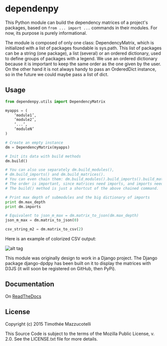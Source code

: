 dependenpy
=======

This Python module can build the dependency matrices of a project's packages, based on `from ... import ...` commands in their modules. For now, its purpose is purely informational.

The module is composed of only one class: DependencyMatrix, which is initialized with a list of packages foundable is sys.path. This list of packages can be a string (one package), a list (several) or an ordered dictionary, used to define groups of packages with a legend. We use an ordered dictionary because it is important to keep the same order as the one given by the user. On the other hand it is not always handy to pass an OrderedDict instance, so in the future we could maybe pass a list of dict.

Usage
-----

```python
from dependenpy.utils import DependencyMatrix

myapps = (
    ‘module1’,
    ‘module2’,
    ‘...’,
    ‘moduleN’
)

# Create an empty instance
dm = DependencyMatrix(myapps)

# Init its data with build methods
dm.build()

# You can also use separately dm.build_modules(),
# dm.build_imports() and dm.build_matrices().
# You can even chain them: dm.build_modules().build_imports().build_matrices().
# The order is important, since matrices need imports, and imports need modules.
# The build() method is just a shortcut of the above chained command.

# Print max depth of submodules and the big dictionary of imports
print dm.max_depth
print dm.imports

# Equivalent to json_m_max = dm.matrix_to_json(dm.max_depth)
json_m_max = dm.matrix_to_json(0)

csv_string_m2 = dm.matrix_to_csv(2)
```

Here is an example of colorized CSV output:

![alt tag](http://imageshack.com/a/img537/3731/myhqOU.png)



This module was originally design to work in a Django project.
The Django package django-dpdpy has been built on it to display the matrices with D3JS (it will soon be registered on GitHub, then PyPi).  


Documentation
-------------

On [ReadTheDocs](http://dependenpy.readthedocs.org/en/latest/index.html)


License
-------

Copyright (c) 2015 Timothée Mazzucotelli

This Source Code is subject to the terms of the Mozilla Public
License, v. 2.0. See the LICENSE.txt file for more details.

